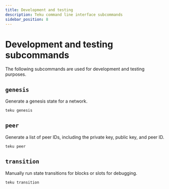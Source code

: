 ```yaml
---
title: Development and testing
description: Teku command line interface subcommands
sidebar_position: 8
---
```


# Development and testing subcommands

The following subcommands are used for development and testing purposes.

## `genesis`

Generate a genesis state for a network.

```bash
teku genesis
```

## `peer`

Generate a list of peer IDs, including the private key, public key, and peer ID.

```bash
teku peer
```

## `transition`

Manually run state transitions for blocks or slots for debugging.

```bash
teku transition
```